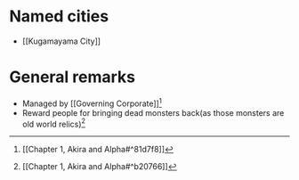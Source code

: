 # Named cities
- [[Kugamayama City]]
# General remarks
- Managed by [[Governing Corporate]][^1]
- Reward people for bringing dead monsters back(as those monsters are old world relics)[^2]

[^1]: [[Chapter 1, Akira and Alpha#^81d7f8]]

[^2]: [[Chapter 1, Akira and Alpha#^b20766]]
